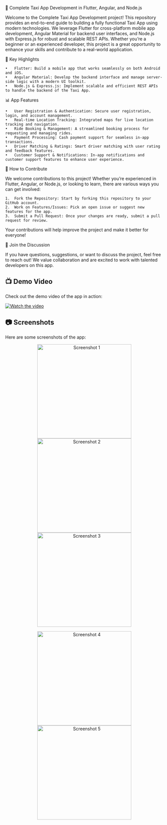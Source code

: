 🚖 Complete Taxi App Development in Flutter, Angular, and Node.js

Welcome to the Complete Taxi App Development project! This repository provides an end-to-end guide to building a fully functional Taxi App using modern technologies. We leverage Flutter for cross-platform mobile app development, Angular Material for backend user interfaces, and Node.js with Express.js for robust and scalable REST APIs. Whether you’re a beginner or an experienced developer, this project is a great opportunity to enhance your skills and contribute to a real-world application.

🌟 Key Highlights

	•	Flutter: Build a mobile app that works seamlessly on both Android and iOS.
	•	Angular Material: Develop the backend interface and manage server-side logic with a modern UI toolkit.
	•	Node.js & Express.js: Implement scalable and efficient REST APIs to handle the backend of the Taxi App.

📊 App Features

	•	User Registration & Authentication: Secure user registration, login, and account management.
	•	Real-time Location Tracking: Integrated maps for live location tracking and navigation.
	•	Ride Booking & Management: A streamlined booking process for requesting and managing rides.
	•	Payment Processing: Cash payment support for seamless in-app transactions.
	•	Driver Matching & Ratings: Smart driver matching with user rating and feedback features.
	•	Customer Support & Notifications: In-app notifications and customer support features to enhance user experience.

🚀 How to Contribute

We welcome contributions to this project! Whether you’re experienced in Flutter, Angular, or Node.js, or looking to learn, there are various ways you can get involved:

	1.	Fork the Repository: Start by forking this repository to your GitHub account.
	2.	Work on Features/Issues: Pick an open issue or suggest new features for the app.
	3.	Submit a Pull Request: Once your changes are ready, submit a pull request for review.

Your contributions will help improve the project and make it better for everyone!

🙌 Join the Discussion

If you have questions, suggestions, or want to discuss the project, feel free to reach out! We value collaboration and are excited to work with talented developers on this app.

## 📺 Demo Video

Check out the demo video of the app in action:

[![Watch the video](https://img.youtube.com/vi/LkzQVjdqOOE/maxresdefault.jpg)](https://www.youtube.com/watch?v=LkzQVjdqOOE)


## 📷 Screenshots

Here are some screenshots of the app:

<p align="center">
  <img src="https://github.com/Sabin03/taxi_driver/raw/main/assets/Screenshots/IMG_6941.png" alt="Screenshot 1" width="300"/>
  <img src="https://github.com/Sabin03/taxi_driver/raw/main/assets/Screenshots/IMG_6942.png" alt="Screenshot 2" width="300"/>
  <img src="https://github.com/Sabin03/taxi_driver/raw/main/assets/Screenshots/IMG_6943.png" alt="Screenshot 3" width="300"/>
</p>

<p align="center">
  <img src="https://github.com/Sabin03/taxi_driver/raw/main/assets/Screenshots/IMG_6944.png" alt="Screenshot 4" width="300"/>
  <img src="https://github.com/Sabin03/taxi_driver/raw/main/assets/Screenshots/IMG_6945.png" alt="Screenshot 5" width="300"/>
</p>
